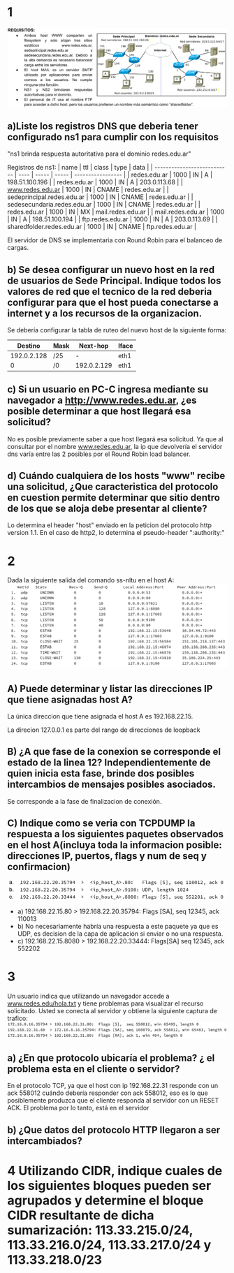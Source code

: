 
# 1
![Alt text](images/image.png)
## a)Liste los registros DNS que deberia tener configurado ns1 para cumplir con los requisitos
"ns1 brinda respuesta autoritativa para el dominio redes.edu.ar"

<!-- el registro ns y soa va a estar en la autoridad padre? -->
Registros de ns1:
| name                        | ttl  | class | type  | data              |
| --------------------------- | ---- | ----- | ----- | ----------------- |
| redes.edu.ar                | 1000 | IN    | A     | 198.51.100.196    |
| redes.edu.ar                | 1000 | IN    | A     | 203.0.113.68      |
| www.redes.edu.ar            | 1000 | IN    | CNAME | redes.edu.ar      |
| sedeprincipal.redes.edu.ar  | 1000 | IN    | CNAME | redes.edu.ar      |
| sedesecundaria.redes.edu.ar | 1000 | IN    | CNAME | redes.edu.ar      |
| redes.edu.ar                | 1000 | IN    | MX    | mail.redes.edu.ar |
| mail.redes.edu.ar           | 1000 | IN    | A     | 198.51.100.194    |
| ftp.redes.edu.ar            | 1000 | IN    | A     | 203.0.113.69      |
| sharedfolder.redes.edu.ar   | 1000 | IN    | CNAME | ftp.redes.edu.ar  |

El servidor de DNS se implementaria con Round Robin para el balanceo de cargas.


## b) Se desea configurar un nuevo host en la red de usuarios de Sede Principal. Indique todos los valores de red que el tecnico de la red deberia configurar para que el host pueda conectarse a internet y a los recursos de la organizacion.

Se debería configurar la tabla de ruteo del nuevo host de la siguiente forma:

| Destino     | Mask | Next-hop    | Iface |
| ----------- | ---- | ----------- | ----- |
| 192.0.2.128 | /25  | -           | eth1  |
| 0           | /0   | 192.0.2.129 | eth1  |


## c) Si un usuario en PC-C ingresa mediante su navegador a http://www.redes.edu.ar, ¿es posible determinar a que host llegará esa solicitud?
No es posible previamente saber a que host llegará esa solicitud. Ya que al consultar por el nombre www.redes.edu.ar, la ip que devolvería el servidor dns varía entre las 2 posibles por el Round Robin load balancer.


## d) Cuándo cualquiera de los hosts "www" recibe una solicitud, ¿Que caracteristica del protocolo en cuestion permite determinar que sitio dentro de los que se aloja debe presentar al cliente?
Lo determina el header "host" enviado en la peticion del protocolo http version 1.1.
En el caso de http2, lo determina el pseudo-header ":authority:"


# 2
Dada la siguiente salida del comando ss-nltu en el host A:
![Alt text](images/image-1.png)

## A) Puede determinar y listar las direcciones IP que tiene asignadas host A?
La única direccion que tiene asignada el host A es 192.168.22.15.

La direcion 127.0.0.1 es parte del rango de direcciones de loopback

<!-- duda: que representa 0.0.0.0? un ip  comodin/default? -->
<!-- https://askubuntu.com/questions/1370548/whats-the-difference-between-address-0-0-0-0-and -->
## B) ¿A que fase de la conexion se corresponde el estado de la linea 12? Independientemente de quien inicia esta fase, brinde dos posibles intercambios de mensajes posibles asociados.

Se corresponde a la fase de finalizacion de conexión.
<!-- todo: brinde dos posibles intercambios de mensajes posibles asociados-->

## C) Indique como se veria con TCPDUMP la respuesta a los siguientes paquetes observados en el host A(incluya toda la informacion posible: direcciones IP, puertos, flags y num de seq y confirmacion)
![Alt text](images/image-2.png)

- a) 192.168.22.15.80 > 192.168.22.20.35794: Flags [SA], seq 12345, ack 110013
- b) No necesariamente habría una respuesta a este paquete ya que es UDP, es decision de la capa de aplicación si enviar o no una respuesta.
- c) 192.168.22.15.8080 > 192.168.22.20.33444: Flags[SA] seq 12345, ack 552202


# 3
Un usuario indica que utilizando un navegador accede a www.redes.edu/hola.txt y tiene problemas para visualizar el recurso solicitado. Usted se conecta al servidor y obtiene la siguiente captura de trafico:
![Alt text](images/image-3.png)
## a) ¿En que protocolo ubicaría el problema? ¿ el problema esta en el cliente o servidor?
En el protocolo TCP,  ya que el host con ip 192.168.22.31 responde con un ack 558012 cuándo debería responder con ack 558012, eso es lo que posiblemente produzca que el cliente responda al servidor con un RESET ACK.
El problema por lo tanto, está en el servidor
## b) ¿Que datos del protocolo HTTP llegaron a ser intercambiados?

# 4 Utilizando CIDR, indique cuales de los siguientes bloques pueden ser agrupados y determine el bloque CIDR resultante de dicha sumarización: 113.33.215.0/24, 113.33.216.0/24, 113.33.217.0/24 y 113.33.218.0/23

<!-- todo: -->